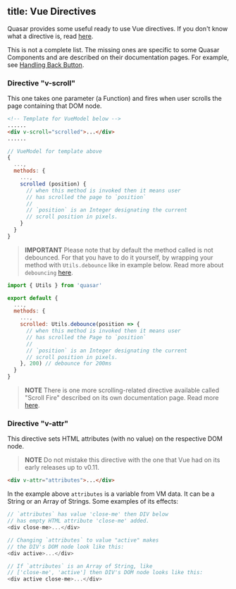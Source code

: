 title: Vue Directives
---
Quasar provides some useful ready to use Vue directives. If you don't know what a directive is, read [here](http://vuejs.org/guide/custom-directive.html).

This is not a complete list. The missing ones are specific to some Quasar Components and are described on their documentation pages. For example, see [Handling Back Button](/guide/handling-back-button.html).

### Directive "v-scroll"
This one takes one parameter (a Function) and fires when user scrolls the page containing that DOM node.

``` html
<!-- Template for VueModel below -->
......
<div v-scroll="scrolled">...</div>
......
```
``` js
// VueModel for template above
{
  ...,
  methods: {
    ...,
    scrolled (position) {
      // when this method is invoked then it means user
      // has scrolled the page to `position`
      //
      // `position` is an Integer designating the current
      // scroll position in pixels.
    }
  }
}
```

> **IMPORTANT**
> Please note that by default the method called is not debounced. For that you have to do it yourself, by wrapping your method with `Utils.debounce` like in example below.
> Read more about `debouncing` [here](/api/js-utils.html#Debounce-Function).

``` js
import { Utils } from 'quasar'

export default {
  ...,
  methods: {
    ...,
    scrolled: Utils.debounce(position => {
      // when this method is invoked then it means user
      // has scrolled the Page to `position`
      //
      // `position` is an Integer designating the current
      // scroll position in pixels.
    }, 200) // debounce for 200ms
  }
}
```

> **NOTE**
> There is one more scrolling-related directive available called "Scroll Fire" described on its own documentation page. Read more [here](/components/scroll-fire.html).

### Directive "v-attr"
This directive sets HTML attributes (with no value) on the respective DOM node.

> **NOTE**
> Do not mistake this directive with the one that Vue had on its early releases up to v0.11.

``` html
<div v-attr="attributes">...</div>
```

In the example above `attributes` is a variable from VM data. It can be a String or an Array of Strings. Some examples of its effects:

``` js
// `attributes` has value 'close-me' then DIV below
// has empty HTML attribute 'close-me' added.
<div close-me>...</div>

// Changing `attributes` to value "active" makes
// the DIV's DOM node look like this:
<div active>...</div>

// If `attributes` is an Array of String, like
// ['close-me', 'active'] then DIV's DOM node looks like this:
<div active close-me>...</div>
```
